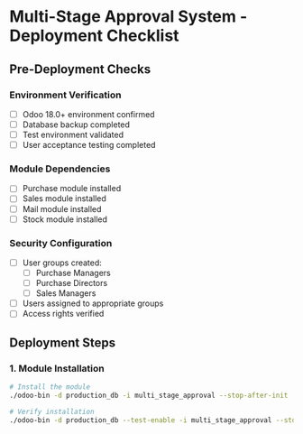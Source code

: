# Multi-Stage Approval System - Deployment Checklist

## Pre-Deployment Checks

###  Environment Verification
- [ ] Odoo 18.0+ environment confirmed
- [ ] Database backup completed
- [ ] Test environment validated
- [ ] User acceptance testing completed

###  Module Dependencies
- [ ] Purchase module installed
- [ ] Sales module installed
- [ ] Mail module installed
- [ ] Stock module installed

###  Security Configuration
- [ ] User groups created:
  - [ ] Purchase Managers
  - [ ] Purchase Directors  
  - [ ] Sales Managers
- [ ] Users assigned to appropriate groups
- [ ] Access rights verified

## Deployment Steps

### 1. Module Installation
```bash
# Install the module
./odoo-bin -d production_db -i multi_stage_approval --stop-after-init

# Verify installation
./odoo-bin -d production_db --test-enable -i multi_stage_approval --stop-after-init